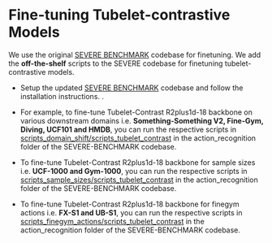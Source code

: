 # Fine-tuning  Tubelet-contrastive Models


We use the original [SEVERE BENCHMARK](https://github.com/fmthoker/SEVERE-BENCHMARK) codebase for finetuning. We add the **off-the-shelf** scripts to the SEVERE codebase for finetuning tubelet-contrastive models. 
-  Setup the updated [SEVERE BENCHMARK](https://github.com/fmthoker/SEVERE-BENCHMARK) codebase and follow the installation instructions. 
.

-  For example, to fine-tune Tubelet-Contrast R2plus1d-18 backbone on various downstream domains i.e. **Something-Something V2, Fine-Gym, Diving, UCF101 and HMDB**, you can run the respective scripts in [scripts_domain_shift/scripts_tubelet_contrast](https://github.com/fmthoker/SEVERE-BENCHMARK/tree/main/action_recognition/scripts_domain_shift/scripts_tubelet_contrast) in the action_recognition folder of the SEVERE-BENCHMARK codebase.
-  To fine-tune Tubelet-Contrast R2plus1d-18 backbone for sample sizes i.e. **UCF-1000 and Gym-1000**, you can run the respective scripts in [scripts_sample_sizes/scripts_tubelet_contrast](https://github.com/fmthoker/SEVERE-BENCHMARK/blob/main/action_recognition/scripts_sample_sizes/scripts_tubelet_contrast) in the action_recognition folder of the SEVERE-BENCHMARK codebase.
-  To fine-tune Tubelet-Contrast R2plus1d-18 backbone for finegym actions i.e. **FX-S1 and UB-S1**, you can run the respective scripts in [scripts_finegym_actions/scripts_tubelet_contrast](https://github.com/fmthoker/SEVERE-BENCHMARK/blob/main/action_recognition/scripts_finegym_actions/scripts_tubelet_contrast) in the action_recognition folder of the SEVERE-BENCHMARK codebase.

